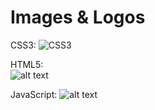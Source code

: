 # Images & Logos

CSS3:
![CSS3](https://upload.wikimedia.org/wikipedia/commons/d/d5/CSS3_logo_and_wordmark.svg)

HTML5:  
![alt text][logo html]

[logo html]: https://catalin.red/dist/uploads/2011/01/HTML5-logo.png "HTML5"

JavaScript:
![alt text][logo js]

[logo js]: https://1000logos.net/wp-content/uploads/2020/09/JavaScript-Logo.png "JS"
